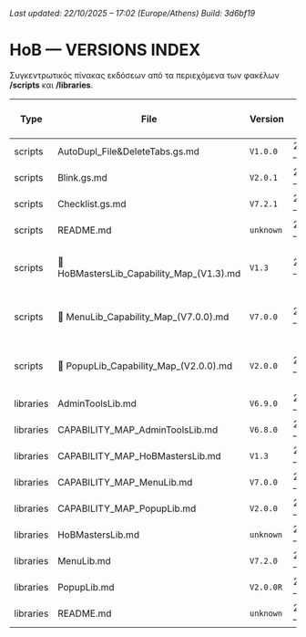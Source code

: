 *Last updated: 22/10/2025 – 17:02 (Europe/Athens)*
*Build: 3d6bf19*

# HoB — VERSIONS INDEX

Συγκεντρωτικός πίνακας εκδόσεων από τα περιεχόμενα των φακέλων **/scripts** και **/libraries**.

| Type | File | Version | Last change (Athens) | Build | Path |
|---|---|---|---|---|---|
| scripts | AutoDupl_File&DeleteTabs.gs.md | `V1.0.0` | 22/10/2025 – 13:40 | `39b83a0` | [scripts/AutoDupl_File&DeleteTabs.gs.md](/scripts/AutoDupl_File&DeleteTabs.gs.md) |
| scripts | Blink.gs.md | `V2.0.1` | 22/10/2025 – 13:40 | `39b83a0` | [scripts/Blink.gs.md](/scripts/Blink.gs.md) |
| scripts | Checklist.gs.md | `V7.2.1` | 22/10/2025 – 13:40 | `39b83a0` | [scripts/Checklist.gs.md](/scripts/Checklist.gs.md) |
| scripts | README.md | `unknown` | 22/10/2025 – 13:40 | `39b83a0` | [scripts/README.md](/scripts/README.md) |
| scripts | 🧩 HoBMastersLib_Capability_Map_(V1.3).md | `V1.3` | 22/10/2025 – 13:40 | `39b83a0` | [scripts/🧩 HoBMastersLib_Capability_Map_(V1.3).md](/scripts/🧩 HoBMastersLib_Capability_Map_(V1.3).md) |
| scripts | 🧩 MenuLib_Capability_Map_(V7.0.0).md | `V7.0.0` | 22/10/2025 – 13:40 | `39b83a0` | [scripts/🧩 MenuLib_Capability_Map_(V7.0.0).md](/scripts/🧩 MenuLib_Capability_Map_(V7.0.0).md) |
| scripts | 🧩 PopupLib_Capability_Map_(V2.0.0).md | `V2.0.0` | 22/10/2025 – 13:40 | `39b83a0` | [scripts/🧩 PopupLib_Capability_Map_(V2.0.0).md](/scripts/🧩 PopupLib_Capability_Map_(V2.0.0).md) |
| libraries | AdminToolsLib.md | `V6.9.0` | 22/10/2025 – 17:01 | `3d6bf19` | [libraries/AdminToolsLib.md](/libraries/AdminToolsLib.md) |
| libraries | CAPABILITY_MAP_AdminToolsLib.md | `V6.8.0` | 22/10/2025 – 13:40 | `39b83a0` | [libraries/CAPABILITY_MAP_AdminToolsLib.md](/libraries/CAPABILITY_MAP_AdminToolsLib.md) |
| libraries | CAPABILITY_MAP_HoBMastersLib.md | `V1.3` | 22/10/2025 – 13:40 | `39b83a0` | [libraries/CAPABILITY_MAP_HoBMastersLib.md](/libraries/CAPABILITY_MAP_HoBMastersLib.md) |
| libraries | CAPABILITY_MAP_MenuLib.md | `V7.0.0` | 22/10/2025 – 13:40 | `39b83a0` | [libraries/CAPABILITY_MAP_MenuLib.md](/libraries/CAPABILITY_MAP_MenuLib.md) |
| libraries | CAPABILITY_MAP_PopupLib.md | `V2.0.0` | 22/10/2025 – 13:40 | `39b83a0` | [libraries/CAPABILITY_MAP_PopupLib.md](/libraries/CAPABILITY_MAP_PopupLib.md) |
| libraries | HoBMastersLib.md | `unknown` | 22/10/2025 – 13:40 | `39b83a0` | [libraries/HoBMastersLib.md](/libraries/HoBMastersLib.md) |
| libraries | MenuLib.md | `V7.2.0` | 22/10/2025 – 13:40 | `39b83a0` | [libraries/MenuLib.md](/libraries/MenuLib.md) |
| libraries | PopupLib.md | `V2.0.0R` | 22/10/2025 – 13:40 | `39b83a0` | [libraries/PopupLib.md](/libraries/PopupLib.md) |
| libraries | README.md | `unknown` | 22/10/2025 – 13:40 | `39b83a0` | [libraries/README.md](/libraries/README.md) |